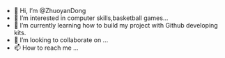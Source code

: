 - 👋 Hi, I’m @ZhuoyanDong
- 👀 I’m interested in computer skills,basketball games...
- 🌱 I’m currently learning how to build my project with Github developing kits.
- 💞️ I’m looking to collaborate on ...
- 📫 How to reach me ...

<!---
ZhuoyanDong/ZhuoyanDong is a ✨ special ✨ repository because its `README.md` (this file) appears on your GitHub profile.
You can click the Preview link to take a look at your changes.
--->
